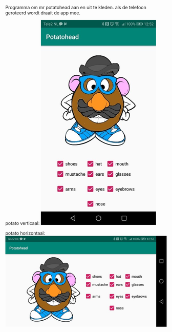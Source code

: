 Programma om mr potatohead aan en uit te kleden. 
als de telefoon geroteerd wordt draait de app mee. 

potato verticaal:
![potato_vertical](potato_vertical.jpg)

potato horizontaal:
![potato_horizontal](potato_horizontal.jpeg)
